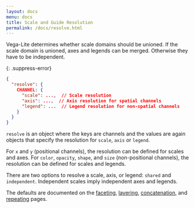 ```yaml
---
layout: docs
menu: docs
title: Scale and Guide Resolution
permalink: /docs/resolve.html
---
```


Vega-Lite determines whether scale domains should be unioned. If the scale domain is unioned, axes and legends can be merged. Otherwise they have to be independent.

{: .suppress-error}
```json
{
  "resolve": {
    CHANNEL: {
      "scale": ...,  // Scale resolution
      "axis": ...,  // Axis resolution for spatial channels
      "legend": ...  // Legend resolution for non-spatial channels
    }
  }
}
```

`resolve` is an object where the keys are channels and the values are again objects that specify the resolution for `scale`, `axis`  or `legend`.

For `x` and `y` (positional channels), the resolution can be defined for scales and axes. For `color`, `opacity`, `shape`, and `size` (non-positional channels), the resolution can be defined for scales and legends.

There are two options to resolve a scale, axis, or legend: `shared` and `independent`. Independent scales imply independent axes and legends.

The defaults are documented on the [faceting](facet.html#combined-scales-and-guides), [layering](layer.html#resolve), [concatenation](concat.html#resolve), and [repeating](repeat.html#resolve) pages.
